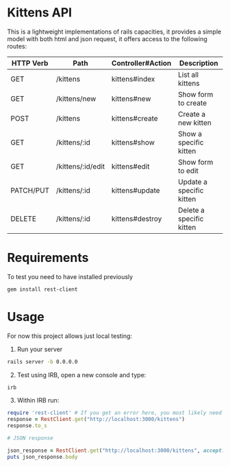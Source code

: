 # Kittens API

This is a lightweight implementations of rails capacities, it provides a simple model with both html and json request, it offers access to the following routes:

| HTTP Verb | Path                | Controller#Action | Description              |
|-----------|---------------------|-------------------|--------------------------|
| GET       | /kittens            | kittens#index     | List all kittens         |
| GET       | /kittens/new        | kittens#new       | Show form to create      |
| POST      | /kittens            | kittens#create    | Create a new kitten      |
| GET       | /kittens/:id        | kittens#show      | Show a specific kitten   |
| GET       | /kittens/:id/edit   | kittens#edit      | Show form to edit        |
| PATCH/PUT | /kittens/:id        | kittens#update    | Update a specific kitten |
| DELETE    | /kittens/:id        | kittens#destroy   | Delete a specific kitten |

# Requirements 

To test you need to have installed previously 
```bash
gem install rest-client
```

# Usage

For now this project allows just local testing:

1. Run your server

```bash
rails server -b 0.0.0.0
```

2. Test using IRB, open a new console and type: 
```bash
irb
```

3. Within IRB run:
```ruby
require 'rest-client' # If you get an error here, you most likely need to install the gem.
response = RestClient.get("http://localhost:3000/kittens")
response.to_s

# JSON response

json_response = RestClient.get("http://localhost:3000/kittens", accept: :json)
puts json_response.body
```
